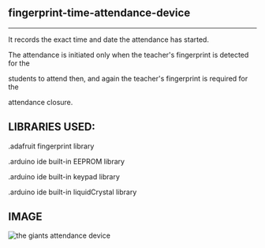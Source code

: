 ## fingerprint-time-attendance-device
----------------------------------------

It records the exact time and date the attendance has started.

The attendance is initiated only when the teacher's fingerprint is detected for the 

students to attend then, and again the teacher's fingerprint is required for the 

attendance closure.

LIBRARIES USED:
----------------
.adafruit fingerprint library

.arduino ide built-in EEPROM library

.arduino ide built-in keypad library

.arduino ide built-in liquidCrystal library

IMAGE
-----
![the giants attendance device](https://user-images.githubusercontent.com/30593186/48235864-60b15980-e3c8-11e8-9f96-6825c76ac41b.jpg)
